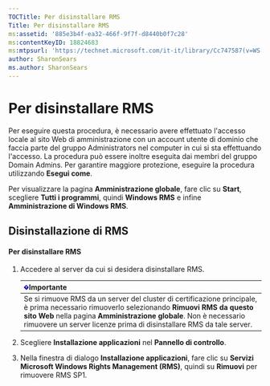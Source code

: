 ```yaml
---
TOCTitle: Per disinstallare RMS
Title: Per disinstallare RMS
ms:assetid: '885e3b4f-ea32-466f-9f7f-d8440b0f7c28'
ms:contentKeyID: 18824683
ms:mtpsurl: 'https://technet.microsoft.com/it-it/library/Cc747587(v=WS.10)'
author: SharonSears
ms.author: SharonSears
---
```


Per disinstallare RMS
=====================

Per eseguire questa procedura, è necessario avere effettuato l'accesso locale al sito Web di amministrazione con un account utente di dominio che faccia parte del gruppo Administrators nel computer in cui si sta effettuando l'accesso. La procedura può essere inoltre eseguita dai membri del gruppo Domain Admins. Per garantire maggiore protezione, eseguire la procedura utilizzando **Esegui come**.

Per visualizzare la pagina **Amministrazione globale**, fare clic su **Start**, scegliere **Tutti i programmi**, quindi **Windows RMS** e infine **Amministrazione di Windows RMS**.

Disinstallazione di RMS
-----------------------

#### Per disinstallare RMS

1.  Accedere al server da cui si desidera disinstallare RMS.

    | ![](/security-updates/images/Cc747587.Important(WS.10).gif)Importante                                                                                                                                                                                                         |
    |------------------------------------------------------------------------------------------------------------------------------------------------------------------------------------------------------------------------------------------------------------------------------------------|
    | Se si rimuove RMS da un server del cluster di certificazione principale, è prima necessario rimuoverlo selezionando **Rimuovi RMS da questo sito Web** nella pagina **Amministrazione globale**. Non è necessario rimuovere un server licenze prima di disinstallare RMS da tale server. |

2.  Scegliere **Installazione applicazioni** nel **Pannello di controllo**.

3.  Nella finestra di dialogo **Installazione applicazioni**, fare clic su **Servizi Microsoft Windows Rights Management (RMS)**, quindi su **Rimuovi** per rimuovere RMS SP1.
